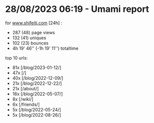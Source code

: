 # 28/08/2023 06:19 - Umami report
for www.shifeiti.com [24h] :

 - 287 (48) page views
 - 132 (41) uniques
 - 102 (23) bounces
 - 4h 19' 46'' (-1h 19' 11'') totaltime


top 10 urls:
 - 81x [/blog/2023-01-12/]
 - 47x [/]
 - 40x [/blog/2022-12-09/]
 - 21x [/blog/2022-12-22/]
 - 21x [/about/]
 - 16x [/blog/2022-05-07/]
 - 8x [/wiki/]
 - 6x [/friends/]
 - 5x [/blog/2022-05-24/]
 - 5x [/blog/2022-08-26/]


